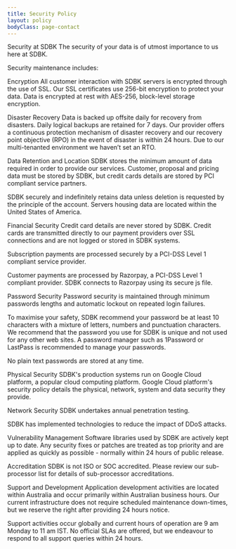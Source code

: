 ```yaml
---
title: Security Policy
layout: policy
bodyClass: page-contact
---
```


Security at SDBK
The security of your data is of utmost importance to us here at SDBK. 

Security maintenance includes:


Encryption
All customer interaction with SDBK servers is encrypted through the use of SSL. Our SSL certificates use 256-bit encryption to protect your data. Data is encrypted at rest with AES-256, block-level storage encryption.


Disaster Recovery
Data is backed up offsite daily for recovery from disasters. Daily logical backups are retained for 7 days. Our provider offers a continuous protection mechanism of disaster recovery and our recovery point objective (RPO) in the event of disaster is within 24 hours. Due to our multi-tenanted environment we haven’t set an RTO.


Data Retention and Location
SDBK stores the minimum amount of data required in order to provide our services. Customer, proposal and pricing data must be stored by SDBK, but credit cards details are stored by PCI compliant service partners.

SDBK securely and indefinitely retains data unless deletion is requested by the principle of the account. Servers housing data are located within the United States of America.


Financial Security
Credit card details are never stored by SDBK. Credit cards are transmitted directly to our payment providers over SSL connections and are not logged or stored in SDBK systems.

Subscription payments are processed securely by a PCI-DSS Level 1 compliant service provider.

Customer payments are processed by Razorpay, a PCI-DSS Level 1 compliant provider. SDBK connects to Razorpay using its secure js file.


Password Security
Password security is maintained through minimum passwords lengths and automatic lockout on repeated login failures.

To maximise your safety, SDBK recommend your password be at least 10 characters with a mixture of letters, numbers and punctuation characters. We recommend that the password you use for SDBK is unique and not used for any other web sites. A password manager such as 1Password or LastPass is recommended to manage your passwords.

No plain text passwords are stored at any time.


Physical Security
SDBK's production systems run on Google Cloud platform, a popular cloud computing platform. Google Cloud platform's security policy details the physical, network, system and data security they provide.


Network Security
SDBK undertakes annual penetration testing.

SDBK has implemented technologies to reduce the impact of DDoS attacks.


Vulnerability Management
Software libraries used by SDBK are actively kept up to date. Any security fixes or patches are treated as top priority and are applied as quickly as possible - normally within 24 hours of public release.


Accreditation
SDBK is not ISO or SOC accredited. Please review our sub-processor list for details of sub-processor accreditations.


Support and Development
Application development activities are located within Australia and occur primarily within Australian business hours. Our current infrastructure does not require scheduled maintenance down-times, but we reserve the right after providing 24 hours notice.

Support activities occur globally and current hours of operation are 9 am Monday to 11 am IST. No official SLAs are offered, but we endeavour to respond to all support queries within 24 hours.
